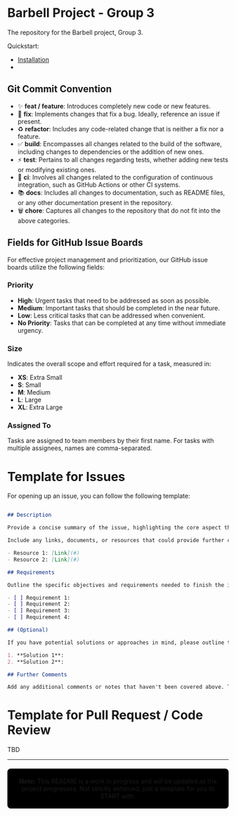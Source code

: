 # Barbell Project - Group 3

The repository for the Barbell project, Group 3. 

Quickstart:
- [Installation](https://scribehow.com/shared/Quickstart_Barbell___I7R2_mESL68FTCAMcbF8w)
- 

## Git Commit Convention

- ✨ **feat / feature**: Introduces completely new code or new features.
- 🐛 **fix**: Implements changes that fix a bug. Ideally, reference an issue if present.
- ♻️ **refactor**: Includes any code-related change that is neither a fix nor a feature.
- ✅ **build**: Encompasses all changes related to the build of the software, including changes to dependencies or the addition of new ones.
- ⚡️ **test**: Pertains to all changes regarding tests, whether adding new tests or modifying existing ones.
- 🚰 **ci**: Involves all changes related to the configuration of continuous integration, such as GitHub Actions or other CI systems.
- 📚 **docs**: Includes all changes to documentation, such as README files, or any other documentation present in the repository.
- 🗑️ **chore**: Captures all changes to the repository that do not fit into the above categories.

## Fields for GitHub Issue Boards

For effective project management and prioritization, our GitHub issue boards utilize the following fields:

### Priority

- **High**: Urgent tasks that need to be addressed as soon as possible.
- **Medium**: Important tasks that should be completed in the near future.
- **Low**: Less critical tasks that can be addressed when convenient.
- **No Priority**: Tasks that can be completed at any time without immediate urgency.

### Size

Indicates the overall scope and effort required for a task, measured in:

- **XS**: Extra Small
- **S**: Small
- **M**: Medium
- **L**: Large
- **XL**: Extra Large

### Assigned To

Tasks are assigned to team members by their first name. For tasks with multiple assignees, names are comma-separated.

# Template for Issues

For opening up an issue, you can follow the following template: 

```markdown

## Description

Provide a concise summary of the issue, highlighting the core aspect that needs attention or resolution. Elaborate on the issue, including what prompted it, its impact, and any relevant details that will aid in understanding the scope and urgency of the problem.

Include any links, documents, or resources that could provide further context or information relevant to the issue.

- Resource 1: [Link](#)
- Resource 2: [Link](#)

## Requirements

Outline the specific objectives and requirements needed to finish the issue. Clearly state what success looks like for this issue.

- [ ] Requirement 1: 
- [ ] Requirement 2: 
- [ ] Requirement 3: 
- [ ] Requirement 4: 

## (Optional)

If you have potential solutions or approaches in mind, please outline them here. This section is optional and can include any preliminary ideas or alternative strategies.

1. **Solution 1**: 
2. **Solution 2**: 

## Further Comments

Add any additional comments or notes that haven't been covered above. This could include concerns, observations, or any other relevant information.

```

# Template for Pull Request / Code Review

TBD

---

<div align="center" style="background-color: #000000; border-radius: 8px; padding: 20px; margin: 20px 0;">
  <strong>Note:</strong> This README is a work in progress and will be updated as the project progresses. Not strictly enforced, just a template for you to START with.
</div>


